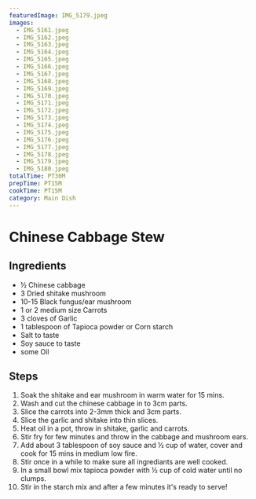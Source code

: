 ```yaml
---
featuredImage: IMG_5179.jpeg
images:
  - IMG_5161.jpeg
  - IMG_5162.jpeg
  - IMG_5163.jpeg
  - IMG_5164.jpeg
  - IMG_5165.jpeg
  - IMG_5166.jpeg
  - IMG_5167.jpeg
  - IMG_5168.jpeg
  - IMG_5169.jpeg
  - IMG_5170.jpeg
  - IMG_5171.jpeg
  - IMG_5172.jpeg
  - IMG_5173.jpeg
  - IMG_5174.jpeg
  - IMG_5175.jpeg
  - IMG_5176.jpeg
  - IMG_5177.jpeg
  - IMG_5178.jpeg
  - IMG_5179.jpeg
  - IMG_5180.jpeg
totalTime: PT30M
prepTime: PT15M
cookTime: PT15M
category: Main Dish
---
```


# Chinese Cabbage Stew

## Ingredients

- ½ Chinese cabbage
- 3 Dried shitake mushroom
- 10-15 Black fungus/ear mushroom
- 1 or 2 medium size Carrots
- 3 cloves of Garlic
- 1 tablespoon of Tapioca powder or Corn starch
- Salt to taste
- Soy sauce to taste
- some Oil

## Steps

1. Soak the shitake and ear mushroom in warm water for 15 mins.
1. Wash and cut the chinese cabbage in to 3cm parts.
1. Slice the carrots into 2-3mm thick and 3cm parts.
1. Slice the garlic and shitake into thin slices.
1. Heat oil in a pot, throw in shitake, garlic and carrots.
1. Stir fry for few minutes and throw in the cabbage and mushroom ears.
1. Add about 3 tablespoon of soy sauce and ½ cup of water, cover and cook for 15 mins in medium low fire.
1. Stir once in a while to make sure all ingrediants are well cooked.
1. In a small bowl mix tapioca powder with ½ cup of cold water until no clumps.
1. Stir in the starch mix and after a few minutes it's ready to serve!
